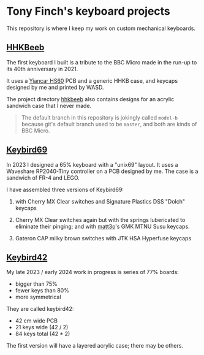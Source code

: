 Tony Finch's keyboard projects
==============================

This repository is where I keep my work on custom mechanical
keyboards.


[HHKBeeb](./hhkbeeb/)
---------

The first keyboard I built is a tribute to the BBC Micro made in the
run-up to its 40th anniversary in 2021.

It uses a [Yiancar HS60](https://yiancar-designs.com/portfolio/337/)
PCB and a generic HHKB case, and keycaps designed by me and printed by
WASD.

The project directory [hhkbeeb](./hhkbeeb/) also contains designs for
an acrylic sandwich case that I never made.

> The default branch in this repository is jokingly called `model-b`
> because git's default branch used to be `master`, and both are kinds
> of BBC Micro.


[Keybird69](./keybird69/)
-----------

In 2023 I designed a 65% keyboard with a "unix69" layout. It uses a
Waveshare RP2040-Tiny controller on a PCB designed by me. The case is
a sandwich of FR-4 and LEGO.

I have assembled three versions of Keybird69:

 1. with Cherry MX Clear switches and Signature Plastics DSS
    "Dolch" keycaps

 2. Cherry MX Clear switches again but with the springs
    lubericated to eliminate their pinging; and with
    [matt3o](https://matt3o.com)'s GMK MTNU Susu keycaps.

 3. Gateron CAP milky brown switches with JTK HSA Hyperfuse keycaps


[Keybird42](./keybird42/)
-----------

My late 2023 / early 2024 work in progress is series of 77% boards:

  - bigger than 75%
  - fewer keys than 80%
  - more symmetrical

They are called keybird42:

  * 42 cm wide PCB
  * 21 keys wide (42 / 2)
  * 84 keys total (42 * 2)

The first version will have a layered acrylic case; there may be others.
